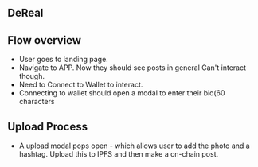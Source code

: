 ## DeReal




## Flow overview

- User goes to landing page.
- Navigate to APP. Now they should see posts in general Can't interact though.
- Need to Connect to Wallet to interact.
- Connecting to wallet should open a modal to enter their bio(60 characters


## Upload Process

- A upload modal pops open - which allows user to add the photo and a hashtag. Upload this to IPFS and then make a on-chain post.
